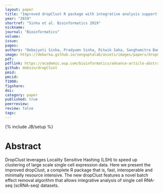 ```yaml
---
layout: paper
title: "Improved dropClust R package with integrative analysis support for scRNA-seq data"
year: "2019"
shortref: "Sinha et al. Bioinformatics 2019"
nickname:
journal: "Bioinformatics"
volume: 
issue: 
pages:
authors: "Debajyoti Sinha, Pradyumn Sinha, Ritwik Saha, Sanghamitra Bandyopadhyay, Debarka Sengupta"
image: https://debarka.github.io/senguptalab/assets/images/papers/dropClustAdvanced.png
pdf:
pdflink: https://academic.oup.com/bioinformatics/advance-article-abstract/doi/10.1093/bioinformatics/btz823/5613889?redirectedFrom=fulltext
github: debsin/dropClust
pmid:
pmcid:
f1000:
figshare:
doi:
category: paper
published: true
peerreview:
review: false
tags:
---
```

{% include JB/setup %}


# Abstract

DropClust leverages Locality Sensitive Hashing (LSH) to speed up clustering of large scale single cell expression data. Here we present the improved dropClust, a complete R package that is, fast, interoperable and minimally resource intensive. The new dropClust features a novel batch effect removal algorithm that allows integrative analysis of single cell RNA-seq (scRNA-seq) datasets.
